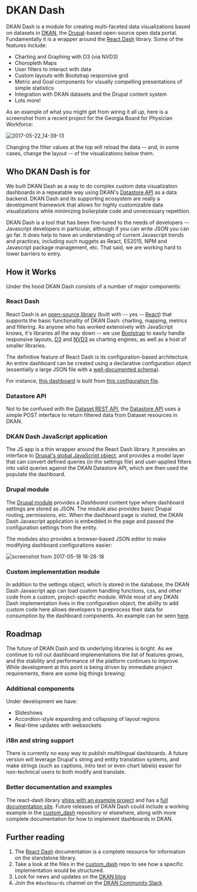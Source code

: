 # DKAN Dash

DKAN Dash is a module for creating multi-faceted data visualizations based on datasets in [DKAN](http://getdkan.com/), the [Drupal](https://www.drupal.org/)-based open-source open data portal. Fundamentally it is a wrapper around the [React Dash](https://github.com/NuCivic/react-dash) library. Some of the features include:

* Charting and Graphing with D3 (via NVD3)
* Choropleth Maps
* User filters to interact with data
* Custom layouts with Bootstrap responsive grid
* Metric and Goal components for visually compelling presentations of simple statistics
* Integration with DKAN datasets and the Drupal content system
* Lots more!

As an example of what you might get from wiring it all up, here is a screenshot from a recent project for the Georgia Board for Physician Workforce:

![2017-05-22_14-39-13](https://cloud.githubusercontent.com/assets/309671/26326915/5a69f55e-3f0b-11e7-99c3-a84e88d16f74.png)

Changing the filter values at the top will reload the data -- and, in some cases, change the layout -- of the visualizations below them.

## Who DKAN Dash is for
We built DKAN Dash as a way to do complex custom data visualization dashboards in a repeatable way using DKAN's [Datastore API](http://docs.getdkan.com/en/stable/apis/datastore-api.html) as a data backend. DKAN Dash and its supporting ecosystem are really a development framework that allows for highly customizable data visualizations while minimizing boilerplate code and unnecessary repetition. 

DKAN Dash is a tool that has been fine-tuned to the needs of developers -- Javascript developers in particular, although if you can write JSON you can go far. It does help to have an understanding of current Javascript trends and practices, including such nuggets as React, ES2015, NPM and Javascript package management, etc. That said, we are working hard to lower barriers to entry.

## How it Works

Under the hood DKAN Dash consists of a number of major components:

### React Dash

React Dash is an [open-source library](https://github.com/NuCivic/react-dash) (built with -- yes -- [React](https://facebook.github.io/react/)) that supports the basic functionality of DKAN Dash: charting, mapping, metrics and filtering. As anyone who has worked extensively with JavaScript knows,  it's libraries all the way down -- we use [Bootstrap](https://getbootstrap.com/) to easily handle responsive layouts, [D3](https://d3js.org/) and [NVD3](http://nvd3.org/) as charting engines, as well as a host of smaller libraries.

The definitive feature of React Dash is its configuration-based architecture. An entire dashboard can be created using a declarative configuration object (essentially a large JSON file with a [well-documented schema](https://react-dashboard.readthedocs.io/en/latest/development/settings.js.html)). 

For instance, [this dashboard](https://nucivic.github.io/react-dash/) is built from [this configuration file](https://github.com/NuCivic/react-dash/blob/0.6.12.8/examples/settings.js).

### Datastore API
Not to be confused with the [Dataset REST API](http://docs.getdkan.com/en/stable/apis/rest-api.html), the [Datastore API](http://docs.getdkan.com/en/stable/apis/datastore-api.html) uses a simple POST interface to return filtered data from Dataset resources in DKAN.

### DKAN Dash JavaScript application

The JS app is a thin wrapper around the React Dash library. It provides an interface to [Drupal's global JavaScript object](https://www.drupal.org/docs/7/api/javascript-api/javascript-api-overview), and provides a model layer that can convert defined queries (in the settings file) and user-applied filters into valid queries against the DKAN Datastore API, which are then used the populate the dashboard.

### Drupal module
The [Drupal module](https://github.com/NuCivic/dkan_dash) provides a _Dashboard_ content type where dashboard settings are stored as JSON. The module also provides basic Drupal routing, permissions, etc. When the dashboard page is visited, the DKAN Dash Javascript application is embedded in the page and passed the configuration settings from the entity.

The modules also provides a browser-based JSON editor to make modifying dashboard configurations easier:

![screenshot from 2017-05-18 16-28-18](https://cloud.githubusercontent.com/assets/309671/26248963/5df69bc8-3c72-11e7-947d-e1e232839c1a.png)

### Custom implementation module

In addition to the settings object, which is stored in the database, the DKAN Dash Javascript app can load custom handling functions, css, and other code from a custom, project-specific module. While most of any DKAN Dash implementation lives in the configuration object, the ability to add custom code here allows developers to preprocess their data for consumption by the dashboard components. An example can be seen [here](https://github.com/NuCivic/custom_dash).

## Roadmap

The future of DKAN Dash and its underlying libraries is bright. As we continue to roll out dashboard implementations the list of features grows, and the stability and performance of the platform continues to improve. While development at this point is being driven by immediate project requirements, there are some big things brewing:

### Additional components

Under development we have:

* Slideshows
* Accordion-style expanding and collapsing of layout regions
* Real-time updates with websockets

### i18n and string support

There is currently no easy way to publish multilingual dashboards. A future version will leverage Drupal's string and entity translation systems, and make strings (such as captions, intro text or even chart labels) easier for non-technical users to both modify and translate.

### Better documentation and examples

The react-dash library [ships with an example project](https://github.com/NuCivic/react-dash/tree/master/examples) and has a [full documentation site](https://react-dashboard.readthedocs.io). Future releases of DKAN Dash could include a working example in the [custom_dash](https://github.com/NuCivic/custom_dash) repository or elsewhere, along with more complete documentation for how to implement dashboards in DKAN.

## Further reading

1. The [React Dash](https://react-dashboard.readthedocs.io) documentation is a complete resource for information on the standalone library.
2. Take a look at the files in the [custom_dash](https://github.com/NuCivic/custom_dash) repo to see how a specific implementation would be structured.
3. Look for news and updates on the [DKAN blog](http://getdkan.com/blog/)
4. Join the `#dashboards` channel on the [DKAN Community Slack](https://dkansignup.herokuapp.com/)
